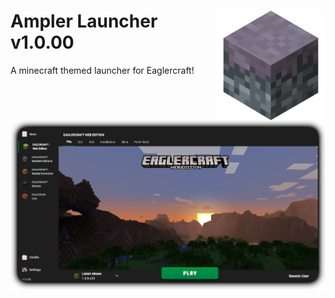 # <img src=".github/assets/logo.png" alt="Ampler Logo" align="right" width="175px"> Ampler Launcher v1.0.00
 A minecraft themed launcher for Eaglercraft!<br>


<img src=".github/assets/launcher.png" alt="Launcher Photo"><br>
